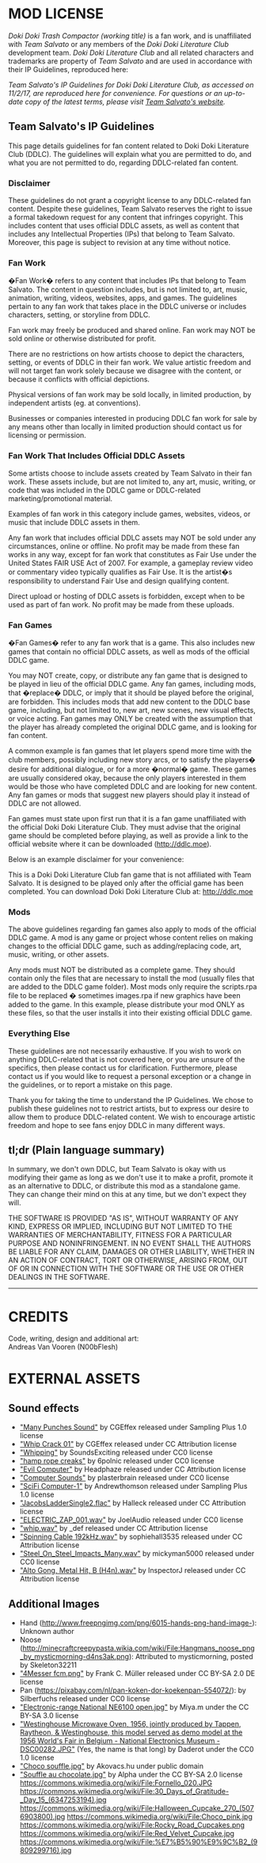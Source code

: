 # MOD LICENSE

*Doki Doki Trash Compactor (working title)* is a fan work, and is unaffiliated with *Team Salvato* or any members of the *Doki Doki Literature Club* development team. *Doki Doki Literature Club* and all related characters and trademarks are property of *Team Salvato* and are used in accordance with their IP Guidelines, reproduced here:

*Team Salvato's IP Guidelines for Doki Doki Literature Club, as accessed on 11/2/17, are reproduced here for convenience. For questions or an up-to-date copy of the latest terms, please visit [Team Salvato's website](http://teamsalvato.com/ip-guidelines/).*

## Team Salvato's IP Guidelines

This page details guidelines for fan content related to Doki Doki Literature Club (DDLC). The guidelines will explain what you are permitted to do, and what you are not permitted to do, regarding DDLC-related fan content.

### Disclaimer

These guidelines do not grant a copyright license to any DDLC-related fan content. Despite these guidelines, Team Salvato reserves the right to issue a formal takedown request for any content that infringes copyright. This includes content that uses official DDLC assets, as well as content that includes any Intellectual Properties (IPs) that belong to Team Salvato. Moreover, this page is subject to revision at any time without notice.

### Fan Work

�Fan Work� refers to any content that includes IPs that belong to Team Salvato. The content in question includes, but is not limited to, art, music, animation, writing, videos, websites, apps, and games. The guidelines pertain to any fan work that takes place in the DDLC universe or includes characters, setting, or storyline from DDLC.

Fan work may freely be produced and shared online. Fan work may NOT be sold online or otherwise distributed for profit.

There are no restrictions on how artists choose to depict the characters, setting, or events of DDLC in their fan work. We value artistic freedom and will not target fan work solely because we disagree with the content, or because it conflicts with official depictions.

Physical versions of fan work may be sold locally, in limited production, by independent artists (eg. at conventions).

Businesses or companies interested in producing DDLC fan work for sale by any means other than locally in limited production should contact us for licensing or permission.

### Fan Work That Includes Official DDLC Assets

Some artists choose to include assets created by Team Salvato in their fan work. These assets include, but are not limited to, any art, music, writing, or code that was included in the DDLC game or DDLC-related marketing/promotional material.

Examples of fan work in this category include games, websites, videos, or music that include DDLC assets in them.

Any fan work that includes official DDLC assets may NOT be sold under any circumstances, online or offline. No profit may be made from these fan works in any way, except for fan work that constitutes as Fair Use under the United States FAIR USE Act of 2007. For example, a gameplay review video or commentary video typically qualifies as Fair Use. It is the artist�s responsibility to understand Fair Use and design qualifying content.

Direct upload or hosting of DDLC assets is forbidden, except when to be used as part of fan work. No profit may be made from these uploads.

### Fan Games

�Fan Games� refer to any fan work that is a game. This also includes new games that contain no official DDLC assets, as well as mods of the official DDLC game.

You may NOT create, copy, or distribute any fan game that is designed to be played in lieu of the official DDLC game. Any fan games, including mods, that �replace� DDLC, or imply that it should be played before the original, are forbidden. This includes mods that add new content to the DDLC base game, including, but not limited to, new art, new scenes, new visual effects, or voice acting. Fan games may ONLY be created with the assumption that the player has already completed the original DDLC game, and is looking for fan content.

A common example is fan games that let players spend more time with the club members, possibly including new story arcs, or to satisfy the players� desire for additional dialogue, or for a more �normal� game. These games are usually considered okay, because the only players interested in them would be those who have completed DDLC and are looking for new content. Any fan games or mods that suggest new players should play it instead of DDLC are not allowed.

Fan games must state upon first run that it is a fan game unaffiliated with the official Doki Doki Literature Club. They must advise that the original game should be completed before playing, as well as provide a link to the official website where it can be downloaded (http://ddlc.moe).

Below is an example disclaimer for your convenience:

This is a Doki Doki Literature Club fan game that is not affiliated with Team Salvato. It is designed to be played only after the official game has been completed. You can download Doki Doki Literature Club at: http://ddlc.moe

### Mods

The above guidelines regarding fan games also apply to mods of the official DDLC game. A mod is any game or project whose content relies on making changes to the official DDLC game, such as adding/replacing code, art, music, writing, or other assets.

Any mods must NOT be distributed as a complete game. They should contain only the files that are necessary to install the mod (usually files that are added to the DDLC game folder). Most mods only require the scripts.rpa file to be replaced � sometimes images.rpa if new graphics have been added to the game. In this example, please distribute your mod ONLY as these files, so that the user installs it into their existing official DDLC game.

### Everything Else

These guidelines are not necessarily exhaustive. If you wish to work on anything DDLC-related that is not covered here, or you are unsure of the specifics, then please contact us for clarification. Furthermore, please contact us if you would like to request a personal exception or a change in the guidelines, or to report a mistake on this page.

Thank you for taking the time to understand the IP Guidelines. We chose to publish these guidelines not to restrict artists, but to express our desire to allow them to produce DDLC-related content. We wish to encourage artistic freedom and hope to see fans enjoy DDLC in many different ways.

## tl;dr (Plain language summary)

In summary, we don't own DDLC, but Team Salvato is okay with us modifying their game as long as we don't use it to make a profit, promote it as an alternative to DDLC, or distribute this mod as a standalone game. They can change their mind on this at any time, but we don't expect they will.

THE SOFTWARE IS PROVIDED "AS IS", WITHOUT WARRANTY OF ANY KIND, EXPRESS OR IMPLIED, INCLUDING BUT NOT LIMITED TO THE WARRANTIES OF MERCHANTABILITY, FITNESS FOR A PARTICULAR PURPOSE AND NONINFRINGEMENT. IN NO EVENT SHALL THE AUTHORS BE LIABLE FOR ANY CLAIM, DAMAGES OR OTHER LIABILITY, WHETHER IN AN ACTION OF CONTRACT, TORT OR OTHERWISE, ARISING FROM, OUT OF OR IN CONNECTION WITH THE SOFTWARE OR THE USE OR OTHER DEALINGS IN THE SOFTWARE.

---------------------------

# CREDITS

Code, writing, design and additional art:  
Andreas Van Vooren (N00bFlesh)

# EXTERNAL ASSETS

## Sound effects

* ["Many Punches Sound"](http://soundbible.com/1409-Many-Punches.html) by CGEffex released under Sampling Plus 1.0 license
* ["Whip Crack 01"](https://freesound.org/people/CGEffex/sounds/93100/) by CGEffex released under CC Attribution license
* ["Whipping"](https://freesound.org/people/SoundsExciting/sounds/204358/) by SoundsExciting released under CC0 license
* ["hamp rope creaks"](https://freesound.org/people/6polnic/sounds/231438/) by 6polnic released under CC0 license
* ["Evil Computer"](https://freesound.org/people/Headphaze/sounds/170606/) by Headphaze released under CC Attribution license
* ["Computer Sounds"](https://freesound.org/people/plasterbrain/sounds/266165/) by plasterbrain released under CC0 license
* ["SciFi Computer-1"](https://freesound.org/people/Andrewthomson/sounds/100674/) by Andrewthomson released under Sampling Plus 1.0 license
* ["JacobsLadderSingle2.flac"](https://freesound.org/people/Halleck/sounds/19487/) by Halleck released under CC Attribution license
* ["ELECTRIC_ZAP_001.wav"](https://freesound.org/people/JoelAudio/sounds/136542/) by JoelAudio released under CC0 license
* ["whip.wav"](https://freesound.org/people/_def/sounds/346524/) by _def released under CC Attribution license
* ["Spinning Cable 192kHz.wav"](https://freesound.org/people/JarredGibb/sounds/219031/) by sophiehall3535 released under CC Attribution license
* ["Steel_On_Steel_Impacts_Many.wav"](https://freesound.org/people/mickyman5000/sounds/340493/) by mickyman5000 released under CC0 license
* ["Alto Gong, Metal Hit, B (H4n).wav"](https://freesound.org/people/InspectorJ/sounds/411575/) by InspectorJ released under CC Attribution license

## Additional Images

* Hand (http://www.freepngimg.com/png/6015-hands-png-hand-image-): Unknown author
* Noose  (http://minecraftcreepypasta.wikia.com/wiki/File:Hangmans_noose_png_by_mysticmorning-d4ns3ak.png): Attributed to mysticmorning, posted by Skeleton32211
* ["4Messer fcm.png"](https://commons.wikimedia.org/wiki/File:4Messer_fcm.png) by Frank C. Müller released under CC BY-SA 2.0 DE license
* Pan (https://pixabay.com/nl/pan-koken-dor-koekenpan-554072/): by Silberfuchs released under CC0 license
* ["Electronic-range National NE6100 open.jpg"](https://commons.wikimedia.org/wiki/File:Electronic-range_National_NE6100_open.jpg) by Miya.m under the CC BY-SA 3.0 license
* ["Westinghouse Microwave Oven, 1956, jointly produced by Tappen, Raytheon, & Westinghouse, this model served as demo model at the 1956 World's Fair in Belgium - National Electronics Museum - DSC00282.JPG"](https://commons.wikimedia.org/wiki/File:Westinghouse_Microwave_Oven,_1956,_jointly_produced_by_Tappen,_Raytheon,_%26_Westinghouse,_this_model_served_as_demo_model_at_the_1956_World%27s_Fair_in_Belgium_-_National_Electronics_Museum_-_DSC00282.JPG) (Yes, the name is that long) by Daderot under the CC0 1.0 license
* ["Choco souffle.jpg"](https://commons.wikimedia.org/wiki/File:Choco_souffle.jpg) by Akovacs.hu under public domain
* ["Souffle au chocolate.jpg"](https://commons.wikimedia.org/wiki/File:Souffle_au_chocolate.jpg) by Alpha under the CC BY-SA 2.0 license
https://commons.wikimedia.org/wiki/File:Fornello_020.JPG
https://commons.wikimedia.org/wiki/File:30_Days_of_Gratitude-_Day_15_(6347253194).jpg
https://commons.wikimedia.org/wiki/File:Halloween_Cupcake_270_(5076903800).jpg
https://commons.wikimedia.org/wiki/File:Choco_pink.jpg
https://commons.wikimedia.org/wiki/File:Rocky_Road_Cupcakes.png
https://commons.wikimedia.org/wiki/File:Red_Velvet_Cupcake.jpg
https://commons.wikimedia.org/wiki/File:%E7%B5%90%E9%9C%B2_(9809299716).jpg
